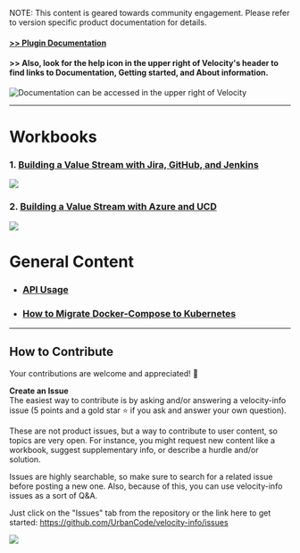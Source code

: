 NOTE: This content is geared towards community engagement. Please refer to version specific product documentation for details.

#### [>> Plugin Documentation](https://www.urbancode.com/plugins/?search=&product_filter%5B%5D=811)
#### \>> Also, look for the help icon in the upper right of Velocity's header to find links to Documentation, Getting started, and About information.
![Documentation can be accessed in the upper right of Velocity](workbooks/general/docs.png)

---

# Workbooks

### 1. [Building a Value Stream with Jira, GitHub, and Jenkins](workbooks/introductionToValueStreams.md) 
![](workbooks/valueStream/valueStreamOverview.png)
### 2. [Building a Value Stream with Azure and UCD](workbooks/azureUcdValueStreams.md) 
![](workbooks/azure-ucd-overview.png)

# General Content
- ### [API Usage](apiDocs/release-events-api_API_docs.md)
- ### [How to Migrate Docker-Compose to Kubernetes](docker-compose_to_kubernetes.md)
---

## How to Contribute

Your contributions are welcome and appreciated! 🙂

**Create an Issue**   
The easiest way to contribute is by asking and/or answering a velocity-info issue (5 points and a gold star ⭐ if you ask and answer your own question).

These are not product issues, but a way to contribute to user content, so topics are very open. For instance, you might request new content like a workbook, suggest supplementary info, or describe a hurdle and/or solution.

Issues are highly searchable, so make sure to search for a related issue before posting a new one. Also, because of this, you can use velocity-info issues as a sort of Q&A.

Just click on the "Issues" tab from the repository or the link here to get started: <https://github.com/UrbanCode/velocity-info/issues>

![](workbooks/general/contribute_issue.PNG)
